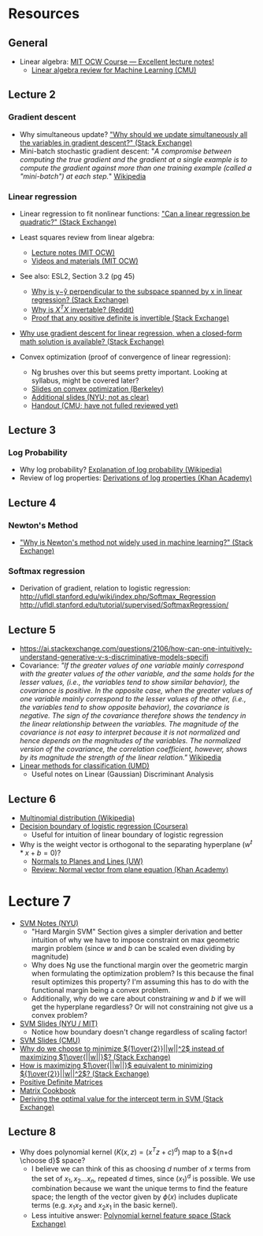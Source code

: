 # Resources

## General

- Linear algebra: [MIT OCW Course — Excellent lecture notes!](https://ocw.mit.edu/courses/mathematics/18-06sc-linear-algebra-fall-2011/)
  - [Linear algebra review for Machine Learning (CMU)](http://www.cs.cmu.edu/~jingx/docs/linearalgebra.pdf)

## Lecture 2

### Gradient descent
- Why simultaneous update? ["Why should we update simultaneously all the variables in gradient descent?" (Stack Exchange)](https://math.stackexchange.com/questions/2419301/why-should-we-update-simultaneously-all-the-variables-in-gradient-descent/2419310)
- Mini-batch stochastic gradient descent: "*A compromise between computing the true gradient and the gradient at a single example is to compute the gradient against more than one training example (called a "mini-batch") at each step.*" [Wikipedia](https://en.wikipedia.org/wiki/Stochastic_gradient_descent)

### Linear regression

- Linear regression to fit nonlinear functions: ["Can a linear regression be quadratic?" (Stack Exchange)](https://math.stackexchange.com/questions/2022783/can-a-linear-regression-be-quadratic)
- Least squares review from linear algebra:
  - [Lecture notes (MIT OCW)](https://ocw.mit.edu/courses/mathematics/18-06sc-linear-algebra-fall-2011/least-squares-determinants-and-eigenvalues/projection-matrices-and-least-squares/MIT18_06SCF11_Ses2.3sum.pdf)
  - [Videos and materials (MIT OCW)]( https://ocw.mit.edu/courses/mathematics/18-06sc-linear-algebra-fall-2011/least-squares-determinants-and-eigenvalues/projection-matrices-and-least-squares/)
- See also: ESL2, Section 3.2 (pg 45)
  - [Why is y−ŷ perpendicular to the subspace spanned by x in linear regression? (Stack Exchange)]( https://stats.stackexchange.com/questions/241025/why-is-mathbfy-mathbf-haty-perpendicular-to-the-subspace-spanned-by)
  - [Why is $X^TX$ invertable? (Reddit)]( https://www.reddit.com/r/MachineLearning/comments/3ilhnv/why_is_xt_x_invertible/)
  - [Proof that any positive definite is invertible (Stack Exchange)](https://math.stackexchange.com/questions/1059566/explain-proof-that-any-positive-definite-matrix-is-invertible)
- [Why use gradient descent for linear regression, when a closed-form math solution is available? (Stack Exchange)](https://stats.stackexchange.com/questions/278755/why-use-gradient-descent-for-linear-regression-when-a-closed-form-math-solution)

- Convex optimization (proof of convergence of linear regression):
  - Ng brushes over this but seems pretty important. Looking at syllabus, might be covered later?
  - [Slides on convex optimization (Berkeley)](https://people.eecs.berkeley.edu/~jordan/courses/294-fall09/lectures/optimization/slides.pdf)
  - [Additional slides (NYU; not as clear)](https://cs.nyu.edu/~mohri/mls/ml_convex_optimization.pdf)
  - [Handout (CMU; have not fulled reviewed yet)](http://www.math.cmu.edu/~lohp/docs/math/mop2013/convexity-soln.pdf)

## Lecture 3

### Log Probability
- Why log probability? [Explanation of log probability (Wikipedia)](https://en.wikipedia.org/wiki/Log_probability)
- Review of log properties: [Derivations of log properties (Khan Academy)]( https://www.khanacademy.org/math/algebra2/exponential-and-logarithmic-functions/properties-of-logarithms/a/justifying-the-logarithm-properties)

## Lecture 4

### Newton's Method
- ["Why is Newton's method not widely used in machine learning?" (Stack Exchange)](
https://stats.stackexchange.com/questions/253632/why-is-newtons-method-not-widely-used-in-machine-learning)

### Softmax regression
- Derivation of gradient, relation to logistic regression: http://ufldl.stanford.edu/wiki/index.php/Softmax_Regression
http://ufldl.stanford.edu/tutorial/supervised/SoftmaxRegression/

## Lecture 5

- https://ai.stackexchange.com/questions/2106/how-can-one-intuitively-understand-generative-v-s-discriminative-models-specifi
- Covariance: *"If the greater values of one variable mainly correspond with the greater values of the other variable, and the same holds for the lesser values, (i.e., the variables tend to show similar behavior), the covariance is positive. In the opposite case, when the greater values of one variable mainly correspond to the lesser values of the other, (i.e., the variables tend to show opposite behavior), the covariance is negative. The sign of the covariance therefore shows the tendency in the linear relationship between the variables. The magnitude of the covariance is not easy to interpret because it is not normalized and hence depends on the magnitudes of the variables. The normalized version of the covariance, the correlation coefficient, however, shows by its magnitude the strength of the linear relation."*  [Wikipedia](https://en.wikipedia.org/wiki/Covariance)
- [Linear methods for classification (UMD)](http://users.umiacs.umd.edu/~hcorrada/PracticalML/pdf/lectures/classification.pdf)
  - Useful notes on Linear (Gaussian) Discriminant Analysis

## Lecture 6

- [Multinomial distribution  (Wikipedia)](https://en.wikipedia.org/wiki/Multinomial_distribution)
- [Decision boundary of logistic regression (Coursera)](https://www.coursera.org/lecture/machine-learning/decision-boundary-WuL1H)
  - Useful for intuition of linear boundary of logistic regression
- Why is the weight vector is orthogonal to the separating hyperplane $(w^t * x + b = 0)$?
  - [Normals to Planes and Lines (UW)]( http://sites.math.washington.edu/~king/coursedir/m445w04/notes/vector/normals-planes.html)
  - [Review: Normal vector from plane equation (Khan Academy)](https://www.khanacademy.org/math/linear-algebra/vectors-and-spaces/dot-cross-products/v/normal-vector-from-plane-equation)

# Lecture 7

- [SVM Notes (NYU) ](https://davidrosenberg.github.io/mlcourse/Labs/3-SVM-Notes_sol.pdf)
  - "Hard Margin SVM" Section gives a simpler derivation and better intuition of why we have to impose constraint on max geometric margin problem (since $w$ and $b$ can be scaled even dividing by magnitude)
  - Why does Ng use the functional margin over the geometric margin when formulating the optimization problem? Is this because the final result optimizes this property? I'm assuming this has to do with the functional margin being a convex problem.
  - Additionally, why do we care about constraining $w$ and $b$ if we will get the hyperplane regardless? Or will not constraining not give us a convex problem?
- [SVM Slides (NYU / MIT)](http://people.csail.mit.edu/dsontag/courses/ml13/slides/lecture3.pdf)
  - Notice how boundary doesn't change regardless of scaling factor!
- [SVM Slides (CMU)](https://www.cs.cmu.edu/~tom/10701_sp11/slides/Kernels_SVM2_04_12_2011-ann.pdf)
- [Why do we choose to minimize ${1\over{2}}||w||^2$ instead of maximizing $1\over{||w||}$? (Stack Exchange) ](https://math.stackexchange.com/questions/1815810/why-do-we-minimize-the-squared-norm-instead-of-the-norm-in-this-optimization-pro)
- [How is maximizing $1\over{||w||}$ equivalent to minimizing ${1\over{2}}||w||^2$? (Stack Exchange) ](https://math.stackexchange.com/questions/773847/why-is-max-frac2w-min-frac12w2)
- [Positive Definite Matrices](https://www.math.utah.edu/~zwick/Classes/Fall2012_2270/Lectures/Lecture33_with_Examples.pdf)
- [Matrix Cookbook](https://www.math.uwaterloo.ca/~hwolkowi/matrixcookbook.pdf)
- [Deriving the optimal value for the intercept term in SVM (Stack Exchange)](https://stats.stackexchange.com/questions/91269/deriving-the-optimal-value-for-the-intercept-term-in-svm)

## Lecture 8

- Why does polynomial kernel ($K(x,z) = (x^Tz + c)^d$) map to a ${n+d \choose d}$ space?
  - I believe we can think of this as choosing $d$ number of $x$ terms from the set of $x_1, x_2... x_n$, repeated $d$ times, since $(x_1)^d$ is possible. We use combination because we want the unique terms to find the feature space; the length of the vector given by $\phi(x)$ includes duplicate terms (e.g. $x_1x_2$ and $x_2x_1$ in the basic kernel).
  - Less intuitive answer: [Polynomial kernel feature space (Stack Exchange)](https://stats.stackexchange.com/questions/285292/polynomial-kernel-feature-space)
